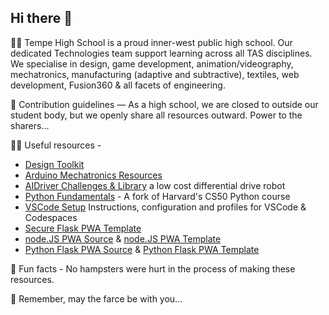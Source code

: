 ## Hi there 👋

🙋‍♀️ Tempe High School is a proud inner-west public high school. Our dedicated Technologies team support learning across all TAS disciplines. We specialise in design, game development, animation/videography, mechatronics, manufacturing (adaptive and subtractive), textiles, web development, Fusion360 & all facets of engineering.

🌈 Contribution guidelines — As a high school, we are closed to outside our student body, but we openly share all resources outward. Power to the sharers...

👩‍💻 Useful resources - 
- [Design Toolkit](https://tempehs.github.io/designToolKit/)
- [Arduino Mechatronics Resources](https://github.com/TempeHS/TempeHS_Ardunio_Bootcamp)
- [AIDriver Challenges & Library](https://github.com/TempeHS/AIDriver_Challenges) a low cost differential drive robot
- [Python Fundamentals](https://github.com/TempeHS/PythonFundamentals) - A fork of Harvard's CS50 Python course
- [VSCode Setup](https://github.com/TempeHS/TempeHS_VSCode_Setup) Instructions, configuration and profiles for VSCode & Codespaces
- [Secure Flask PWA Template](https://github.com/TempeHS/Secure_Flask_PWA_Template)
- [node.JS PWA Source](https://github.com/TempeHS/NodeJS_PWA_Programming_For_The_Web_Task_Source) & [node.JS PWA Template](https://github.com/TempeHS/NodeJS_PWA_Programming_For_The_Web_Task_Template)
- [Python Flask PWA Source](https://github.com/TempeHS/Flask_PWA_Programming_For_The_Web_Task_Source) & [Python Flask PWA Template](https://github.com/TempeHS/Flask_PWA_Programming_For_The_Web_Task_Template)

🍿 Fun facts - No hampsters were hurt in the process of making these resources.

🧙 Remember, may the farce be with you...
